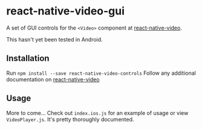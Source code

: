 # react-native-video-gui
A set of GUI controls for the `<Video>` component at [react-native-video](https://github.com/react-native-community/react-native-video).

This hasn't yet been tested in Android.

## Installation
Run `npm install --save react-native-video-controls`
Follow any additional documentation on [react-native-video](https://github.com/react-native-community/react-native-video)

## Usage
More to come... Check out `index.ios.js` for an example of usage or view `VideoPlayer.js`. It's pretty thoroughly documented.
